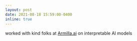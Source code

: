 ```yaml
---
layout: post
date: 2021-08-18 15:59:00-0400
inline: true
---
```


worked with kind folks at <a href="https://armilla.ai/">Armilla.ai</a> on interpretable AI models
